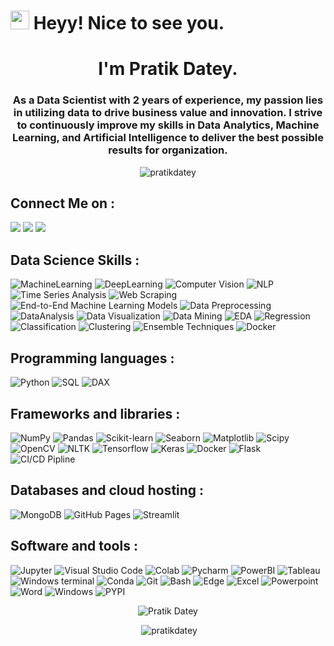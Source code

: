 <h1><img src="https://emojis.slackmojis.com/emojis/images/1531849430/4246/blob-sunglasses.gif?1531849430" width="30"/> Heyy! Nice to see you.</h1>
<h1 align="center">I'm Pratik Datey.</h1>

<h3 align="center">As a Data Scientist with 2 years of experience, my passion lies in utilizing data to drive business value and innovation. I strive to continuously improve my skills in Data Analytics, Machine Learning, and Artificial Intelligence to deliver the best possible results for organization.</h3>

<p align="center"> <img src="https://komarev.com/ghpvc/?username=pratikdatey&label=Profile%20views&color=0e75b6&style=flat" alt="pratikdatey" /> </p>

## Connect Me on  :

<p>
  <a href="https://www.linkedin.com/in/pratikdatey/"><img src="https://img.icons8.com/color/48/000000/linkedin.png"/></a>
  <a href="mailto:pratikvdatey@gmail.com"><img src="https://img.icons8.com/fluent/48/000000/gmail-new.png"/></a>
  <a href="https://www.instagram.com/pratik_d_007_/"><img src="https://img.icons8.com/fluent/48/000000/instagram-new.png"/></a>
   
</p>


## Data Science Skills :

<p>
    <img alt="MachineLearning" src="https://img.shields.io/badge/Machine Learning-5391FE?logo=MachineLearning&logoColor=white">
    <img alt="DeepLearning" src="https://custom-icon-badges.herokuapp.com/badge/Deep Learning-025E8C.svg?logo=database&logoColor=white">
    <img alt="Computer Vision" src="https://custom-icon-badges.herokuapp.com/badge/Computer Vision-indigo.svg?&logoColor=white">
    <img alt="NLP" src="https://custom-icon-badges.herokuapp.com/badge/NLP-cream.svg?&logoColor=white">
    <img alt="Time Series Analysis" src="https://custom-icon-badges.herokuapp.com/badge/Time Series Analysis-darkgreen.svg?&logoColor=white">
    <img alt="Web Scraping" src="https://img.shields.io/badge/Web Scraping-white?logo=CI/CD&logoColor=white">
    <img alt="End-to-End Machine Learning Models" src="https://custom-icon-badges.herokuapp.com/badge/End to End Machine Learning-green.svg?&logoColor=white">
    <img alt="Data Preprocessing" src="https://custom-icon-badges.herokuapp.com/badge/Data Preprocessing-yellow.svg?&logoColor=white">
    <img alt="DataAnalysis" src="https://custom-icon-badges.herokuapp.com/badge/Data Analysis-skyblue.svg?l&logoColor=white">
    <img alt="Data Visualization" src="https://custom-icon-badges.herokuapp.com/badge/Data Visualization-lightblue.svg?&logoColor=white">
    <img alt="Data Mining" src="https://custom-icon-badges.herokuapp.com/badge/Data Mining-blue.svg?&logoColor=white">
    <img alt="EDA" src="https://custom-icon-badges.herokuapp.com/badge/EDA-pink.svg?&logoColor=white">
    <img alt="Regression" src="https://custom-icon-badges.herokuapp.com/badge/Regression-lightyellow.svg?&logoColor=white">
    <img alt="Classification" src="https://custom-icon-badges.herokuapp.com/badge/Classification-grey.svg?&logoColor=white">
    <img alt="Clustering" src="https://custom-icon-badges.herokuapp.com/badge/Clustering-black.svg?&logoColor=white">
    <img alt="Ensemble Techniques" src="https://custom-icon-badges.herokuapp.com/badge/Ensemble Techniques-red.svg?&logoColor=white">
    <img alt="Docker" src="https://custom-icon-badges.herokuapp.com/badge/Docker-025E8C.svg?&logoColor=white">
    

    
    
    
    
    
    
    
    
    
</p>






## Programming languages :

<p>
    <img alt="Python" src="https://img.shields.io/badge/Python-5391FE?logo=python&logoColor=white">
    <img alt="SQL" src="https://custom-icon-badges.herokuapp.com/badge/SQL-025E8C.svg?logo=database&logoColor=white">
    <img alt="DAX" src="https://custom-icon-badges.herokuapp.com/badge/DAX-yellow.svg?logo=DAX&logoColor=white">
</p>

## Frameworks and libraries :

<p>
    <img alt="NumPy" src="https://img.shields.io/badge/Numpy-013243?logo=numpy&logoColor=white">
    <img alt="Pandas" src="https://img.shields.io/badge/Pandas-150458?logo=pandas&logoColor=white">
    <img alt="Scikit-learn" src="https://img.shields.io/badge/scikit_learn-0078D7?logo=scikit-learn&logoColor=white">
    <img alt="Seaborn" src="https://img.shields.io/badge/Seaborn-white?logo=Seaborn&logoColor=white">
    <img alt="Matplotlib" src="https://img.shields.io/badge/Matplotlib-red?logo=Matplotlib&logoColor=white">
    <img alt="Scipy" src="https://img.shields.io/badge/SciPy-654FF0?logo=SciPy&logoColor=white">
    <img alt="OpenCV" src="https://img.shields.io/badge/OpenCV-27338e?logo=OpenCV&logoColor=white">
    <img alt="NLTK" src="https://img.shields.io/badge/NLTK-03599C?logo=NLTK&logoColor=white">
    <img alt="Tensorflow" src="https://img.shields.io/badge/TensorFlow-FF6F00?logo=tensorflow&logoColor=white">
    <img alt="Keras" src="https://img.shields.io/badge/Keras-D00000?logo=Keras&logoColor=white">
    <img alt="Docker" src="https://img.shields.io/badge/Docker-03599C?logo=Docker&logoColor=white">
    <img alt="Flask" src="https://img.shields.io/badge/Flask-grey?logo=flask&logoColor=white">
    <img alt="CI/CD Pipline" src="https://img.shields.io/badge/CI/CD-green?logo=CI/CD&logoColor=white">
    
</p>


## Databases and cloud hosting :

<p>
    <img alt="MongoDB" src ="https://img.shields.io/badge/MongoDB-white?logo=mongodb&logoColor=color">
    <img alt="GitHub Pages" src="https://img.shields.io/badge/GitHub%20Pages-black?logo=github&logoColor=white">
    <img alt="Streamlit" src="https://img.shields.io/badge/Streamlit_Cloud-FF4B4B?logo=Streamlit&logoColor=white">
</p>



## Software and tools :

<p>
    <img alt="Jupyter" src="https://img.shields.io/badge/Jupyter-orange.svg?logo=Jupyter&logoColor=white">
    <img alt="Visual Studio Code" src="https://img.shields.io/badge/Visual%20Studio%20Code-blue.svg?logo=visual-studio-code&logoColor=white">
    <img alt="Colab" src="https://img.shields.io/badge/Colab-yellow?logo=googlecolab&color=525252">
    <img alt="Pycharm" src="https://img.shields.io/badge/PyCharm-000000?logo=Pycharm&logoColor=white">
    <img alt="PowerBI" src="https://img.shields.io/badge/Microsoft_PowerBI-yellow?logo=Power%20BI&logoColor=white">
    <img alt="Tableau" src="https://img.shields.io/badge/Tableau-013243?logo=Tableau&logoColor=white">
    <img alt="Windows terminal" src="https://img.shields.io/badge/Windows%20Terminal-black?logo=windows%20terminal&logoColor=white">
    <img alt="Conda" src="https://img.shields.io/badge/conda-green?logo=anaconda&logoColor=white">
    <img alt="Git" src="https://img.shields.io/badge/Git-F05033.svg?logo=git&logoColor=white">
    <img alt="Bash" src="https://img.shields.io/badge/Bash-green?logo=windows%20terminal&logoColor=white">
    <img alt="Edge" src="https://img.shields.io/badge/Microsoft_Edge-0078D7?logo=Microsoft-edge&logoColor=white">
    <img alt="Excel" src="https://img.shields.io/badge/Microsoft_Excel-217346?logo=microsoft-excel&logoColor=white">
    <img alt="Powerpoint" src="https://img.shields.io/badge/Microsoft_PowerPoint-B7472A?logo=microsoft-powerpoint&logoColor=white">
    <img alt="Word" src="https://img.shields.io/badge/Microsoft_Word-2B579A?logo=microsoft-word&logoColor=white">
    <img alt="Windows" src="https://img.shields.io/badge/Windows-0078D6?logo=windows&logoColor=white">
    <img alt="PYPI" src="https://img.shields.io/badge/PYPI-lightblue?logo=PYPI&logoColor=white">
    
</p>

<p  align="center">  <img src="https://github-readme-streak-stats.herokuapp.com/?user=pratikdatey&" alt="Pratik Datey" /> </p>

<p align="center" >  &nbsp;<img src="https://github-readme-stats.vercel.app/api?username=pratikdatey&show_icons=true&locale=en&theme=radical" alt="pratikdatey" /> </p>




